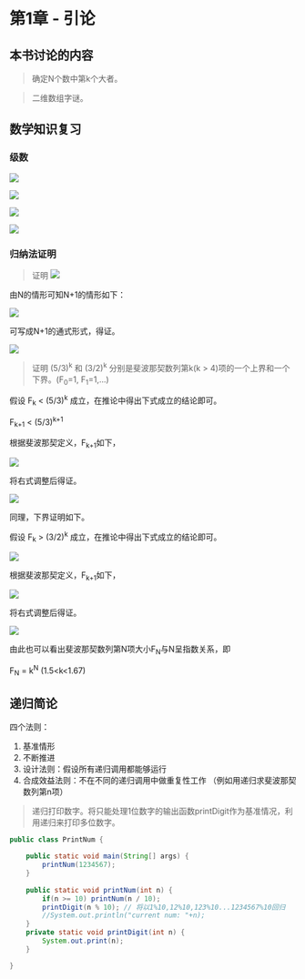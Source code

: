 # 第1章 - 引论

## 本书讨论的内容

> 确定N个数中第k个大者。

> 二维数组字谜。

## 数学知识复习

### 级数

![](https://latex.codecogs.com/gif.latex?\sum_{i=0}^{N}%202^{i}=2^{N+1}-1)

![](https://latex.codecogs.com/gif.latex?\sum_{i=1}^{N}i^{2}=\frac{N(N+1)(2N+1)}{6}\approx\frac{N^{3}}{3})

![](https://latex.codecogs.com/gif.latex?\sum_{i=1}^{N}i^{k}\approx\frac{N^{k+1}}{|k+1|},k\neq-1)

![](https://latex.codecogs.com/gif.latex?H_{N}=\sum_{i=1}^{N}\frac{1}{i}\approx\ln_{\mathrm{}}N)

### 归纳法证明

> 证明 ![](https://latex.codecogs.com/gif.latex?\sum_{i=1}^{N}i^{2}=\frac{N(N+1)(2N+1)}{6}\approx\frac{N^{3}}{3})

由N的情形可知N+1的情形如下：

![](https://latex.codecogs.com/gif.latex?\sum_{i=1}^{N+1}i^{2}=\frac{N(N+1)(2N+1)}{6}+(N+1)^{2})

可写成N+1的通式形式，得证。

![](https://latex.codecogs.com/gif.latex?\sum_{i=1}^{N+1}i^{2}=\frac{N(N+1)(2N+1)}{6}+(N+1)^{2}=(N+1)[\frac{N(2N+1)}{6}+(N+1)]=(N+1)\frac{2N^{2}+7N+6}{6}=\frac{(N+1)(N+2)(2N+3)}{6})

> 证明 (5/3)<sup>k</sup> 和 (3/2)<sup>k</sup> 分别是斐波那契数列第k(k > 4)项的一个上界和一个下界。(F<sub>0</sub>=1, F<sub>1</sub>=1,...)

假设 F<sub>k</sub> < (5/3)<sup>k</sup> 成立，在推论中得出下式成立的结论即可。

 F<sub>k+1</sub> < (5/3)<sup>k+1</sup> 

根据斐波那契定义，F<sub>k+1</sub>如下，

![](https://latex.codecogs.com/gif.latex?F_{k+1}=F_{k-1}+F_k<(5/3)^{k-1}+(5/3)^k)


将右式调整后得证。

![](https://latex.codecogs.com/gif.latex?=(9/25)*(5/3)^{k+1}+(3/5)*(5/3)^{k+1}=(24/25)*(5/3)^{k+1}<(5/3)^{k+1})

同理，下界证明如下。

假设 F<sub>k</sub> > (3/2)<sup>k</sup> 成立，在推论中得出下式成立的结论即可。

![](https://latex.codecogs.com/gif.latex?F_{k+1}>(3/2)^{k+1})

根据斐波那契定义，F<sub>k+1</sub>如下，

![](https://latex.codecogs.com/gif.latex?F_{k+1}=F_{k-1}+F_k>(3/2)^{k-1}+(3/2)^k)

将右式调整后得证。

![](https://latex.codecogs.com/gif.latex?=(4/9)(3/2)^{k+1}+(2/3)(3/2)^{k+1}=(10/9)(3/2)^{k+1}>(3/2)^{k+1})


由此也可以看出斐波那契数列第N项大小F<sub>N</sub>与N呈指数关系，即

F<sub>N</sub> = k<sup>N</sup> (1.5<k<1.67)


## 递归简论

四个法则：
1. 基准情形
2. 不断推进
3. 设计法则：假设所有递归调用都能够运行
4. 合成效益法则：不在不同的递归调用中做重复性工作 （例如用递归求斐波那契数列第n项）

> 递归打印数字。将只能处理1位数字的输出函数printDigit作为基准情况，利用递归来打印多位数字。

```java
public class PrintNum {

    public static void main(String[] args) {
        printNum(1234567);
    }
    
    public static void printNum(int n) {
        if(n >= 10) printNum(n / 10);
        printDigit(n % 10); // 将以1%10,12%10,123%10...1234567%10回归
        //System.out.println("current num: "+n);
    }
    private static void printDigit(int n) {
        System.out.print(n);
    }

}
```